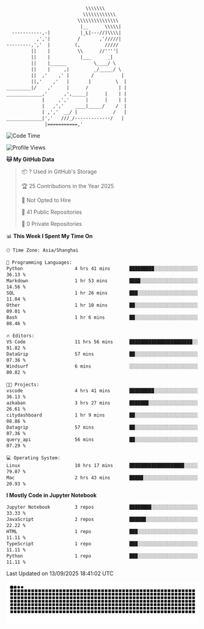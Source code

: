 ```
                             \\\\\\\
                            \\\\\\\\\\\\
                          \\\\\\\\\\\\\\\
                           |__      \\\\\|
  -----------,-|           |_L|---//)\\\\|
           ,','|          /       ,'/////|
---------,','  |         (,         /////
         ||    |          \\      //''''|
         ||    |           |___      _|
         ||    |______          \____/ \
         ||    |     ,|         _/_____/ \
         ||  ,'    ,' |        /          |
         ||,'    ,'   |       |         \  |
_________|/    ,'     |      /           | |
_____________,'      ,',_____|      |    | |
             |     ,','      |      |    | |
             |   ,','    ____|_____/    /  |
             | ,','  __/ |             /   |
_____________|','   ///_/-------------/   |
              |===========,'
```

<!--START_SECTION:waka-->
![Code Time](http://img.shields.io/badge/Code%20Time-140%20hrs%2036%20mins-blue)

![Profile Views](http://img.shields.io/badge/Profile%20Views-0-blue)

**🐱 My GitHub Data** 

> 📦 ? Used in GitHub's Storage 
 > 
> 🏆 25 Contributions in the Year 2025
 > 
> 🚫 Not Opted to Hire
 > 
> 📜 41 Public Repositories 
 > 
> 🔑 0 Private Repositories 
 > 
📊 **This Week I Spent My Time On** 

```text
🕑︎ Time Zone: Asia/Shanghai

💬 Programming Languages: 
Python                   4 hrs 41 mins       █████████░░░░░░░░░░░░░░░░   36.13 % 
Markdown                 1 hr 53 mins        ████░░░░░░░░░░░░░░░░░░░░░   14.56 % 
SQL                      1 hr 26 mins        ███░░░░░░░░░░░░░░░░░░░░░░   11.04 % 
Other                    1 hr 10 mins        ██░░░░░░░░░░░░░░░░░░░░░░░   09.01 % 
Bash                     1 hr 6 mins         ██░░░░░░░░░░░░░░░░░░░░░░░   08.46 % 

🔥 Editors: 
VS Code                  11 hrs 56 mins      ███████████████████████░░   91.82 % 
DataGrip                 57 mins             ██░░░░░░░░░░░░░░░░░░░░░░░   07.36 % 
Windsurf                 6 mins              ░░░░░░░░░░░░░░░░░░░░░░░░░   00.82 % 

🐱‍💻 Projects: 
vscode                   4 hrs 41 mins       █████████░░░░░░░░░░░░░░░░   36.13 % 
azkaban                  3 hrs 27 mins       ███████░░░░░░░░░░░░░░░░░░   26.61 % 
citydashboard            1 hr 9 mins         ██░░░░░░░░░░░░░░░░░░░░░░░   08.86 % 
Datagrip                 57 mins             ██░░░░░░░░░░░░░░░░░░░░░░░   07.36 % 
query_api                56 mins             ██░░░░░░░░░░░░░░░░░░░░░░░   07.29 % 

💻 Operating System: 
Linux                    10 hrs 17 mins      ████████████████████░░░░░   79.07 % 
Mac                      2 hrs 43 mins       █████░░░░░░░░░░░░░░░░░░░░   20.93 % 
```

**I Mostly Code in Jupyter Notebook** 

```text
Jupyter Notebook         3 repos             ████████░░░░░░░░░░░░░░░░░   33.33 % 
JavaScript               2 repos             ██████░░░░░░░░░░░░░░░░░░░   22.22 % 
HTML                     1 repo              ███░░░░░░░░░░░░░░░░░░░░░░   11.11 % 
TypeScript               1 repo              ███░░░░░░░░░░░░░░░░░░░░░░   11.11 % 
Python                   1 repo              ███░░░░░░░░░░░░░░░░░░░░░░   11.11 % 
```




 Last Updated on 13/09/2025 18:41:02 UTC
<!--END_SECTION:waka-->

<picture>
  <source media="(prefers-color-scheme: dark)" srcset="https://raw.githubusercontent.com/yuemanly/yuemanly/output/github-contribution-grid-snake-dark.svg" />
  <source media="(prefers-color-scheme: light)" srcset="https://raw.githubusercontent.com/yuemanly/yuemanly/output/github-contribution-grid-snake.svg" />
  <img alt="github-snake" src="https://raw.githubusercontent.com/yuemanly/yuemanly/output/github-contribution-grid-snake.svg" />
</picture>
<!--
**yuemanly/yuemanly** is a ✨ _special_ ✨ repository because its `README.md` (this file) appears on your GitHub profile.

Here are some ideas to get you started:

- 🔭 I’m currently working on ...
- 🌱 I’m currently learning ...
- 👯 I’m looking to collaborate on ...
- 🤔 I’m looking for help with ...
- 💬 Ask me about ...
- 📫 How to reach me: ...
- 😄 Pronouns: ...
- ⚡ Fun fact: ...
-->

